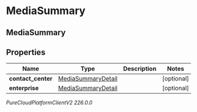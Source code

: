 # MediaSummary

## MediaSummary

## Properties

|Name | Type | Description | Notes|
|------------ | ------------- | ------------- | -------------|
| **contact_center** | [MediaSummaryDetail](MediaSummaryDetail) |  | [optional] |
| **enterprise** | [MediaSummaryDetail](MediaSummaryDetail) |  | [optional] |



_PureCloudPlatformClientV2 226.0.0_
